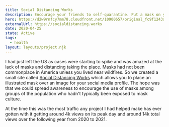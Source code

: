 ```yaml
---
title: Social Distancing Works
description: Encourage your friends to self-quarantine. Put a mask on your profile pic
hero: https://d2w9rnfcy7mm78.cloudfront.net/10900657/original_fc9f1243ab6595a5f1e677e277032154.webp?1614155804?bc=0
externalUrl: https://socialdistancing.works
date: 2020-04-25
state: Active
tags:
  - health
layout: layouts/project.njk
---
```


I had just left the US as cases were starting to spike and was amazed at the lack of masks and distancing taking the place. Masks had not been commonplace in America unless you lived near wildfires. So we created a small site called [Social Distancing Works](https://socialdistancing.works) which allows you to place an illustrated mask over an image for your social media profile. The hope was that we could spread awareness to encourage the use of masks among groups of the population who hadn't typically been exposed to mask culture.


At the time this was the most traffic any project I had helped make has ever gotten with it getting around 4k views on its peak day and around 14k total views over the following year from 2020 to 2021.


